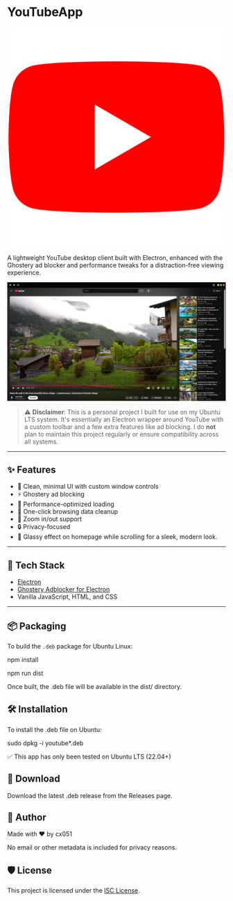 # YouTubeApp

   ![Logo](assets/YouTube.svg)

A lightweight YouTube desktop client built with Electron, enhanced with the Ghostery ad blocker and performance tweaks for a distraction-free viewing experience.

![App Screenshot](assets/screenshot.png)

> ⚠️ **Disclaimer**: This is a personal project I built for use on my Ubuntu LTS system. It's essentially an Electron wrapper around YouTube with a custom toolbar and a few extra features like ad blocking. I do **not** plan to maintain this project regularly or ensure compatibility across all systems.

---

## ✨ Features

- 🧭 Clean, minimal UI with custom window controls  
- ⚡ Ghostery ad blocking  
- 🚀 Performance-optimized loading  
- 🧹 One-click browsing data cleanup  
- 🎯 Zoom in/out support  
- 🔒 Privacy-focused
- 🌟 Glassy effect on homepage while scrolling for a sleek, modern look.

---

## 🧰 Tech Stack

- [Electron](https://www.electronjs.org/)  
- [Ghostery Adblocker for Electron](https://github.com/ghostery/adblocker)  
- Vanilla JavaScript, HTML, and CSS

---

## 📦 Packaging

To build the `.deb` package for Ubuntu Linux:

npm install

npm run dist

Once built, the .deb file will be available in the dist/ directory.

## 🛠️ Installation
To install the .deb file on Ubuntu:

sudo dpkg -i youtube*.deb

✅ This app has only been tested on Ubuntu LTS (22.04+)

## 📁 Download
Download the latest .deb release from the Releases page.

## 👤 Author
Made with ❤️ by cx051

No email or other metadata is included for privacy reasons.

## 🛡️ License
This project is licensed under the [ISC License](LICENSE).


